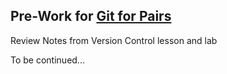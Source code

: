 ## Pre-Work for [Git for Pairs]()

Review Notes from Version Control lesson and lab

To be continued...
